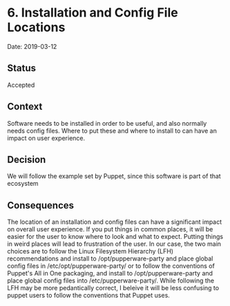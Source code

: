 # 6. Installation and Config File Locations

Date: 2019-03-12

## Status

Accepted

## Context

Software needs to be installed in order to be useful, and also normally needs config files. Where to put these and where to install to can have an impact on user experience.

## Decision

We will follow the example set by Puppet, since this software is part of that ecosystem

## Consequences

The location of an installation and config files can have a significant impact on overall user experience. If you put things in common places, it will be easier for the user to know where to look and what to expect. Putting things in weird places will lead to frustration of the user.
In our case, the two main choices are to follow the Linux Filesystem Hierarchy (LFH) recommendations and install to /opt/pupperware-party and place global config files in /etc/opt/pupperware-party/ or to follow the conventions of Puppet's All in One packaging, and install to /opt/pupperware-party and place global config files into /etc/pupperware-party/.
While following the LFH may be more pedantically correct, I beleive it will be less confusing to puppet users to follow the conventions that Puppet uses.

